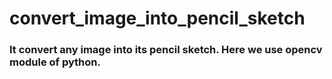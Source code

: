 # convert_image_into_pencil_sketch
### It convert any image into its pencil sketch. Here we use opencv module of python.
